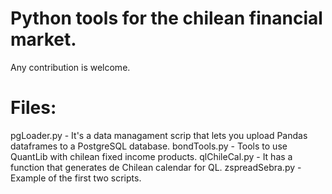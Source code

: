 



# Python tools for the chilean financial market.
Any contribution is welcome.

# Files:

pgLoader.py - It's a data managament scrip that lets you upload Pandas dataframes to a PostgreSQL database. 
bondTools.py - Tools to use QuantLib with chilean fixed income products.
qlChileCal.py - It has a function that generates de Chilean calendar for QL.
zspreadSebra.py - Example of the first two scripts. 
